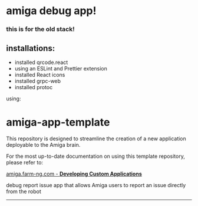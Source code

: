 # amiga debug app!
### this is for the old stack!

## installations:

- installed qrcode.react
- using an ESLint and Prettier extension
- installed React icons
- installed grpc-web
- installed protoc

using:

# amiga-app-template

This repository is designed to streamline the creation of a new application deployable to the Amiga brain.

For the most up-to-date documentation on using this template repository, please refer to:

[amiga.farm-ng.com - **Developing Custom Applications**](https://amiga.farm-ng.com/docs/brain/brain-apps)

debug report issue app that allows Amiga users to report an issue directly from the robot

---
